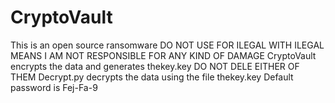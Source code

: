 # CryptoVault
This is an open source ransomware DO NOT USE FOR ILEGAL WITH ILEGAL MEANS I AM NOT RESPONSIBLE FOR ANY KIND OF DAMAGE
CryptoVault encrypts the data and generates thekey.key DO NOT DELE EITHER OF THEM
Decrypt.py decrypts the data using the file thekey.key Default password is Fej-Fa-9
